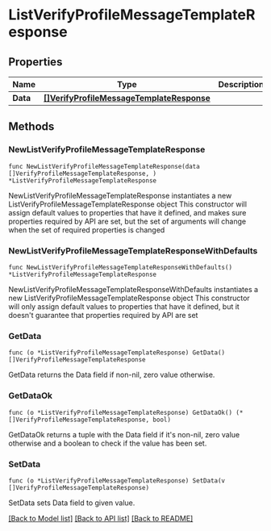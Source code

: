 # ListVerifyProfileMessageTemplateResponse

## Properties

Name | Type | Description | Notes
------------ | ------------- | ------------- | -------------
**Data** | [**[]VerifyProfileMessageTemplateResponse**](VerifyProfileMessageTemplateResponse.md) |  | 

## Methods

### NewListVerifyProfileMessageTemplateResponse

`func NewListVerifyProfileMessageTemplateResponse(data []VerifyProfileMessageTemplateResponse, ) *ListVerifyProfileMessageTemplateResponse`

NewListVerifyProfileMessageTemplateResponse instantiates a new ListVerifyProfileMessageTemplateResponse object
This constructor will assign default values to properties that have it defined,
and makes sure properties required by API are set, but the set of arguments
will change when the set of required properties is changed

### NewListVerifyProfileMessageTemplateResponseWithDefaults

`func NewListVerifyProfileMessageTemplateResponseWithDefaults() *ListVerifyProfileMessageTemplateResponse`

NewListVerifyProfileMessageTemplateResponseWithDefaults instantiates a new ListVerifyProfileMessageTemplateResponse object
This constructor will only assign default values to properties that have it defined,
but it doesn't guarantee that properties required by API are set

### GetData

`func (o *ListVerifyProfileMessageTemplateResponse) GetData() []VerifyProfileMessageTemplateResponse`

GetData returns the Data field if non-nil, zero value otherwise.

### GetDataOk

`func (o *ListVerifyProfileMessageTemplateResponse) GetDataOk() (*[]VerifyProfileMessageTemplateResponse, bool)`

GetDataOk returns a tuple with the Data field if it's non-nil, zero value otherwise
and a boolean to check if the value has been set.

### SetData

`func (o *ListVerifyProfileMessageTemplateResponse) SetData(v []VerifyProfileMessageTemplateResponse)`

SetData sets Data field to given value.



[[Back to Model list]](../README.md#documentation-for-models) [[Back to API list]](../README.md#documentation-for-api-endpoints) [[Back to README]](../README.md)


